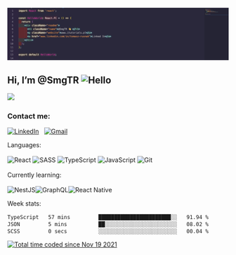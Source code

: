 ![MasterHead](https://github.com/SmgTR/SmgTR/blob/main/banner2.png)


## Hi, I’m @SmgTR  <img  alt="Hello" width="20" height="20" src="https://c.tenor.com/Wx9IEmZZXSoAAAAj/hi.gif">

![](https://komarev.com/ghpvc/?username=SmgTR)


### Contact me:</br>


<a href="https://pl.linkedin.com/in/tomasz-rusnak" target="blank">![LinkedIn](https://img.shields.io/badge/linkedin-%230077B5.svg?style=for-the-badge&logo=linkedin&logoColor=white)</a> &nbsp; <a href="mailto:tomaszrusnakjs@gmail.com" target="blank">![Gmail](https://img.shields.io/badge/Gmail-D14836?style=for-the-badge&logo=gmail&logoColor=white)</a>

Languages:</br></br>
![React](https://img.shields.io/badge/react-%2320232a.svg?style=for-the-badge&logo=react&logoColor=%2361DAFB) ![SASS](https://img.shields.io/badge/SASS-hotpink.svg?style=for-the-badge&logo=SASS&logoColor=white) ![TypeScript](https://img.shields.io/badge/typescript-%23007ACC.svg?style=for-the-badge&logo=typescript&logoColor=white) ![JavaScript](https://img.shields.io/badge/javascript-%23323330.svg?style=for-the-badge&logo=javascript&logoColor=%23F7DF1E)	![Git](https://img.shields.io/badge/git-%23F05033.svg?style=for-the-badge&logo=git&logoColor=white)
</br>
</br>
Currently learning:</br></br>
![NestJS](https://img.shields.io/badge/nestjs-%23E0234E.svg?style=for-the-badge&logo=nestjs&logoColor=white)![GraphQL](https://img.shields.io/badge/-GraphQL-E10098?style=for-the-badge&logo=graphql&logoColor=white)![React Native](https://img.shields.io/badge/react_native-%2320232a.svg?style=for-the-badge&logo=react&logoColor=%2361DAFB)

Week stats:

<!--START_SECTION:waka-->

```text
TypeScript   57 mins         ███████████████████████░░   91.94 %
JSON         5 mins          ██░░░░░░░░░░░░░░░░░░░░░░░   08.02 %
SCSS         0 secs          ░░░░░░░░░░░░░░░░░░░░░░░░░   00.04 %
```

<!--END_SECTION:waka-->

<a href="https://wakatime.com/@fd9276be-5219-40ff-877c-08ffa768c1a9"><img src="https://wakatime.com/badge/user/fd9276be-5219-40ff-877c-08ffa768c1a9.svg" alt="Total time coded since Nov 19 2021" /></a>

<!---
SmgTR/SmgTR is a ✨ special ✨ repository because its `README.md` (this file) appears on your GitHub profile.
You can click the Preview link to take a look at your changes.
--->
